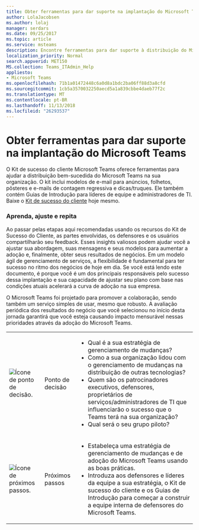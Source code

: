 ```yaml
---
title: Obter ferramentas para dar suporte na implantação do Microsoft Teams
author: LolaJacobsen
ms.author: lolaj
manager: serdars
ms.date: 09/25/2017
ms.topic: article
ms.service: msteams
description: Encontre ferramentas para dar suporte à distribuição do Microsoft Teams, como modelos de email, Guias de Introdução, o Kit de sucesso do cliente e muito mais.
localization_priority: Normal
search.appverid: MET150
MS.collection: Teams_ITAdmin_Help
appliesto:
- Microsoft Teams
ms.openlocfilehash: 71b1a01472448c6a0d8a1bdc2ba06ff88d3a8cfd
ms.sourcegitcommit: 1cb5a3570032250aecd5a1a839cbbe4daeb77f2c
ms.translationtype: MT
ms.contentlocale: pt-BR
ms.lasthandoff: 11/13/2018
ms.locfileid: "26293537"
---
```

<a name="get-tools-to-support-a-rollout-of-microsoft-teams"></a>Obter ferramentas para dar suporte na implantação do Microsoft Teams
=================================================

O Kit de sucesso do cliente Microsoft Teams oferece ferramentas para ajudar a distribuição bem-sucedida do Microsoft Teams na sua organização. O kit inclui modelos de e-mail para anúncios, folhetos, pôsteres e e-mails de contagem regressiva e dicas/truques. Ele também contém Guias de Introdução para líderes de equipe e administradores de TI. Baixe o [Kit de sucesso do cliente](https://go.microsoft.com/fwlink/?linkid=854598) hoje mesmo.

### <a name="learn-adjust-and-repeat"></a>Aprenda, ajuste e repita

Ao passar pelas etapas aqui recomendadas usando os recursos do Kit de Sucesso do Cliente, as partes envolvidas, os defensores e os usuários compartilharão seu feedback. Esses insights valiosos podem ajudar você a ajustar sua abordagem, suas mensagens e seus modelos para aumentar a adoção e, finalmente, obter seus resultados de negócios. Em um modelo ágil de gerenciamento de serviços, a flexibilidade é fundamental para ter sucesso no ritmo dos negócios de hoje em dia. Se você está lendo este documento, é porque você é um dos principais responsáveis pelo sucesso dessa implantação e sua capacidade de ajustar seu plano com base nas condições atuais acelerará a curva de adoção na sua empresa.

O Microsoft Teams foi projetado para promover a colaboração, sendo também um serviço simples de usar, mesmo que robusto. A avaliação periódica dos resultados do negócio que você selecionou no início desta jornada garantirá que você esteja causando impacto mensurável nessas prioridades através da adoção do Microsoft Teams.

||||
|---------|---------|---------|
|![Ícone de ponto de decisão.](media/Get_tools_to_support_a_rollout_of_Microsoft_Teams_image1.png)     | Ponto de decisão        | <ul><li>Qual é a sua estratégia de gerenciamento de mudanças?</li><li>Como a sua organização lidou com o gerenciamento de mudanças na distribuição de outras tecnologias?</li><li>Quem são os patrocinadores executivos, defensores, proprietários de serviços/administradores de TI que influenciarão o sucesso que o Teams terá na sua organização?</li><li>Qual será o seu grupo piloto?</li></ul>  |
|![Ícone de próximos passos.](media/Get_tools_to_support_a_rollout_of_Microsoft_Teams_image2.png)     |Próximos passos | <ul><li>Estabeleça uma estratégia de gerenciamento de mudanças e de adoção do Microsoft Teams usando as boas práticas.</li><li>Introduza aos defensores e líderes da equipe a sua estratégia, o Kit de sucesso do cliente e os Guias de Introdução para começar a construir a equipe interna de defensores do Microsoft Teams.</li></ul> |

